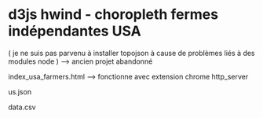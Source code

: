 # d3js hwind - choropleth fermes indépendantes USA

( je ne suis pas parvenu à installer topojson 
à cause de problèmes liés à des modules node ) --> ancien projet abandonné


index_usa_farmers.html --> fonctionne avec extension chrome http_server

us.json

data.csv
